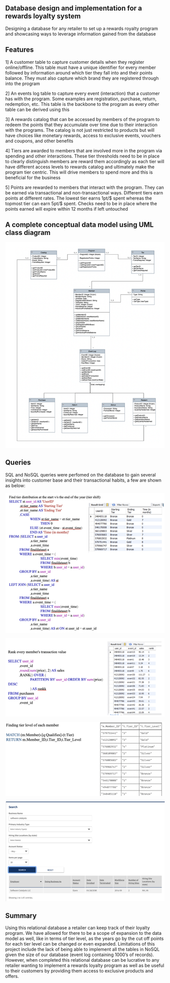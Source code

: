 ## Database design and implementation for a rewards loyalty system 

Designing a database for any retailer to set up a rewards royalty program and showcasing ways to leverage information gained from the database

## Features

1] A customer table to capture customer details when they register online/offline. This table must
have a unique identifier for every member followed by information around which tier they fall into
and their points balance. They must also capture which brand they are registered through into the
program

2] An events log table to capture every event (interaction) that a customer has with the program.
Some examples are registration, purchase, return, redemption, etc. This table is the backbone to the
program as every other table can be derived using this

3] A rewards catalog that can be accessed by members of the program to redeem the points that they
accumulate over time due to their interaction with the programs. The catalog is not just restricted to
products but will have choices like monetary rewards, access to exclusive events, vouchers and
coupons, and other benefits

4] Tiers are awarded to members that are involved more in the program via spending and other
interactions. These tier thresholds need to be in place to clearly distinguish members are reward
them accordingly as each tier will have different access levels to rewards catalog and ultimately
make the program tier centric. This will drive members to spend more and this is beneficial for the
business

5] Points are rewarded to members that interact with the program. They can be earned via
transactional and non-transactional ways. Different tiers earn points at different rates. The lowest
tier earns 1pt/$ spent whereas the topmost tier can earn 5pt/$ spent. Checks need to be in place
where the points earned will expire within 12 months if left untouched

## A complete conceptual data model using UML class diagram

![Alt text](img/1.jpg)

## Queries 

SQL and NoSQL queries were perfomed on the database to gain several insights into customer base and their transactional habits, a few are shown as below:

![Alt text](img/2.jpg)

![Alt text](img/3.jpg)

![Alt text](img/4.jpg)

![Alt text](img/5.jpg)


## Summary

Using this relational database a retailer can keep track of their loyalty program. We have allowed
for there to be a scope of expansion to the data model as well, like in terms of tier level, as the years
go by the cut off points for each tier level can be changed or even expanded. Limitations of this
project include the lack of being able to implement all the tables in NoSQL given the size of our
database (event log containing 1000’s of records). However, when completed this relational
database can be lucrative to any retailer wanting to implement a rewards loyalty program as well as
be useful to their customers by providing them access to exclusive products and offers.


